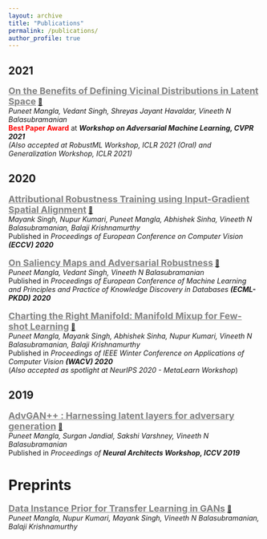 ```yaml
---
layout: archive
title: "Publications"
permalink: /publications/
author_profile: true
---
```

<head>
<script src="https://code.iconify.design/1/1.0.7/iconify.min.js"></script>
</head>

## 2021
<span style="color:gray"><b><u><font size=4> On the Benefits of Defining Vicinal Distributions in Latent Space</font></u></b></span>  [📄](https://arxiv.org/abs/2003.06566) \
*Puneet Mangla, Vedant Singh, Shreyas Jayant Havaldar, Vineeth N Balasubramanian* \
<span style="color:red"><b>Best Paper Award</b></span> at ***Workshop on Adversarial Machine Learning, CVPR 2021*** \
<span style="color:font-size:small"><i>(Also accepted at RobustML Workshop, ICLR 2021 (Oral) and  Generalization Workshop, ICLR 2021)</i></span>
## 2020
<span style="color:gray;"><b><u><font size=4> Attributional Robustness Training using Input-Gradient Spatial Alignment</font></u></b></span>  [📄](https://arxiv.org/abs/1911.13073)  [<span class="iconify" data-icon="logos-github-icon" data-inline="false"></span>](https://github.com/nupurkmr9/Attributional-Robustness) \
*Mayank Singh, Nupur Kumari, Puneet Mangla, Abhishek Sinha, Vineeth N Balasubramanian, Balaji Krishnamurthy* \
Published in *Proceedings of European Conference on Computer Vision **(ECCV) 2020*** \
\
<span style="color:gray"><b><u><font size=4> On Saliency Maps and Adversarial Robustness</font></u></b></span>  [📄](https://arxiv.org/abs/2006.07828) [<span class="iconify" data-icon="logos-github-icon" data-inline="false"></span>](https://github.com/Puneet2000/SAT_ECML2020) \
*Puneet Mangla, Vedant Singh, Vineeth N Balasubramanian* \
Published in *Proceedings of European Conference of Machine Learning and Principles and Practice of Knowledge Discovery in Databases **(ECML-PKDD) 2020*** \
\
<span style="color:gray"><b><u><font size=4> Charting the Right Manifold: Manifold Mixup for Few-shot Learning</font></u></b></span>  [📄](https://arxiv.org/abs/1907.12087) [<span class="iconify" data-icon="logos-github-icon" data-inline="false"></span>](https://github.com/nupurkmr9/S2M2_fewshot) \
*Puneet Mangla, Mayank Singh, Abhishek Sinha, Nupur Kumari, Vineeth N Balasubramanian, Balaji Krishnamurthy* \
Published in *Proceedings of IEEE Winter Conference on Applications of Computer Vision **(WACV) 2020*** \
(*Also accepted as spotlight at NeurIPS 2020 - MetaLearn Workshop*)
## 2019
<span style="color:gray"><b><u><font size=4> AdvGAN++ : Harnessing latent layers for adversary generation</font></u></b></span>  [📄](https://arxiv.org/abs/1908.00706) \
*Puneet Mangla, Surgan Jandial, Sakshi Varshney, Vineeth N Balasubramanian* \
Published in *Proceedings of **Neural Architects Workshop, ICCV 2019*** 

# Preprints
<span style="color:gray"><b><u><font size=4> Data Instance Prior for Transfer Learning in GANs</font></u></b></span>  [📄](https://arxiv.org/abs/2012.04256) \
*Puneet Mangla, Nupur Kumari, Mayank Singh, Vineeth N Balasubramanian, Balaji Krishnamurthy*